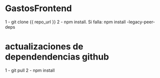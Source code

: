 # GastosFrontend

1 - git clone {{ repo_url }}
2 - npm install. Si falla: npm install -legacy-peer-deps


# actualizaciones de dependendencias github
1 - git pull
2 - npm install